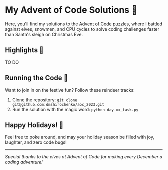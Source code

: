 # My Advent of Code Solutions 🎄

 Here, you'll find my solutions to the [Advent of Code](https://adventofcode.com/) puzzles, where I battled against elves, snowmen, and CPU cycles to solve coding challenges faster than Santa's sleigh on Christmas Eve.


## Highlights 🌟

TO DO

## Running the Code 🏃

Want to join in on the festive fun? Follow these reindeer tracks:

1. Clone the repository: `git clone git@github.com:dmshirochenko/aoc_2023.git`
2. Run the solution with the magic word: `python day-xx_task.py`

## Happy Holidays! 🎉

Feel free to poke around, and may your holiday season be filled with joy, laughter, and zero code bugs!

---

_Special thanks to the elves at Advent of Code for making every December a coding adventure!_
